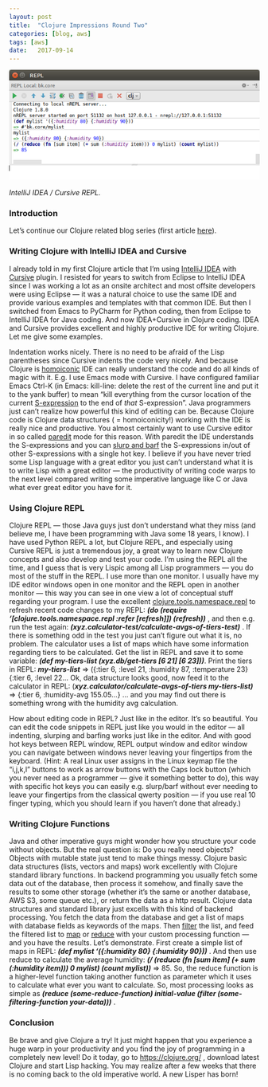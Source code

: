 ```yaml
---
layout:	post
title:	"Clojure Impressions Round Two"
categories: [blog, aws]
tags: [aws]
date:	2017-09-14
---
```


![](/img/2017-09-14-clojure-impressions-round-two_img_1.png)

*IntelliJ IDEA / Cursive REPL.*

### Introduction

Let’s continue our Clojure related blog series (first article [here](https://medium.com/tieto-developers/clojure-first-impressions-2c6232f4b514)).

### Writing Clojure with IntelliJ IDEA and Cursive

I already told in my first Clojure article that I’m using [IntelliJ IDEA](https://www.jetbrains.com/idea/) with [Cursive](https://cursive-ide.com/) plugin. I resisted for years to switch from Eclipse to IntelliJ IDEA since I was working a lot as an onsite architect and most offsite developers were using Eclipse — it was a natural choice to use the same IDE and provide various examples and templates with that common IDE. But then I switched from Emacs to PyCharm for Python coding, then from Eclipse to IntelliJ IDEA for Java coding. And now IDEA+Cursive in Clojure coding. IDEA and Cursive provides excellent and highly productive IDE for writing Clojure. Let me give some examples.

Indentation works nicely. There is no need to be afraid of the Lisp parentheses since Cursive indents the code very nicely. And because Clojure is [homoiconic](https://en.wikipedia.org/wiki/Homoiconicity) IDE can really understand the code and do all kinds of magic with it. E.g. I use Emacs mode with Cursive. I have configured familiar Emacs Ctrl-K (in Emacs: kill-line: delete the rest of the current line and put it to the yank buffer) to mean “kill everything from the cursor location of the current [S-expression](https://en.wikipedia.org/wiki/S-expression#Use_in_Lisp) to the end of *that* S-expression”. Java programmers just can’t realize how powerful this kind of editing can be. Because Clojure code is Clojure data structures ( = homoiconicity!) working with the IDE is really nice and productive. You almost certainly want to use Cursive editor in so called [paredit](http://danmidwood.com/content/2014/11/21/animated-paredit.html) mode for this reason. With paredit the IDE understands the S-expressions and you can [slurp and barf](http://danmidwood.com/content/2014/11/21/animated-paredit.html) the S-expressions in/out of other S-expressions with a single hot key. I believe if you have never tried some Lisp language with a great editor you just can’t understand what it is to write Lisp with a great editor — the productivity of writing code warps to the next level compared writing some imperative language like C or Java what ever great editor you have for it.

### Using Clojure REPL

Clojure REPL — those Java guys just don’t understand what they miss (and believe me, I have been programming with Java some 18 years, I know). I have used Python REPL a lot, but Clojure REPL, and especially using Cursive REPL is just a tremendous joy, a great way to learn new Clojure concepts and also develop and test your code. I’m using the REPL all the time, and I guess that is very Lispic among all Lisp programmers — you do most of the stuff in the REPL. I use more than one monitor. I usually have my IDE editor windows open in one monitor and the REPL open in another monitor — this way you can see in one view a lot of conceptual stuff regarding your program. I use the excellent [clojure.tools.namespace.repl](https://github.com/clojure/tools.namespace) to refresh recent code changes to my REPL: ***(do (require ‘[clojure.tools.namespace.repl :refer [refresh]]) (refresh))*** , and then e.g. run the test again: ***(xyz.calculator-test/calculate-avgs-of-tiers-test)*** . If there is something odd in the test you just can’t figure out what it is, no problem. The calculator uses a list of maps which have some information regarding tiers to be calculated. Get the list in REPL and save it to some variable: ***(def my-tiers-list (xyz.db/get-tiers [6 21] [6 23]))***. Print the tiers in REPL: ***my-tiers-list*** => ({:tier 6, :level 21, :humidity 87, :temperature 23} {:tier 6, :level 22… Ok, data structure looks good, now feed it to the calculator in REPL: (***xyz.calculator/calculate-avgs-of-tiers my-tiers-list)*** => {:tier 6, :humidity-avg 155.05…} … and you may find out there is something wrong with the humidity avg calculation.

How about editing code in REPL? Just like in the editor. It’s so beautiful. You can edit the code snippets in REPL just like you would in the editor — all indenting, slurping and barfing works just like in the editor. And with good hot keys between REPL window, REPL output window and editor window you can navigate between windows never leaving your fingertips from the keyboard. (Hint: A real Linux user assigns in the Linux keymap file the “i,j,k,l” buttons to work as arrow buttons with the Caps lock button (which you never need as a programmer — give it something better to do), this way with specific hot keys you can easily e.g. slurp/barf without ever needing to leave your fingertips from the classical qwerty position — if you use real 10 finger typing, which you should learn if you haven’t done that already.)

### Writing Clojure Functions

Java and other imperative guys might wonder how you structure your code without objects. But the real question is: Do you really need objects? Objects with mutable state just tend to make things messy. Clojure basic data structures (lists, vectors and maps) work excellently with Clojure standard library functions. In backend programming you usually fetch some data out of the database, then process it somehow, and finally save the results to some other storage (whether it’s the same or another database, AWS S3, some queue etc.), or return the data as a http result. Clojure data structures and standard library just excells with this kind of backend processing. You fetch the data from the database and get a list of maps with database fields as keywords of the maps. Then [filter](https://clojuredocs.org/clojure.core/filter) the list, and feed the filtered list to [map](https://clojuredocs.org/clojure.core/map) or [reduce](https://clojuredocs.org/clojure.core/reduce) with your custom processing function — and you have the results. Let’s demonstrate. First create a simple list of maps in REPL: ***(def mylist ‘({:humidity 80} {:humidity 90}))*** . And then use reduce to calculate the average humidity: ***(/ (reduce (fn [sum item] (+ sum (:humidity item))) 0 mylist) (count mylist))*** => 85. So, the reduce function is a higher-level function taking another function as parameter which it uses to calculate what ever you want to calculate. So, most processing looks as simple as ***(reduce (some-reduce-function) initial-value (filter (some-filtering-function your-data)))*** .

### Conclusion

Be brave and give Clojure a try! It just might happen that you experience a huge warp in your productivity and you find the joy of programming in a completely new level! Do it today, go to <https://clojure.org/> , download latest Clojure and start Lisp hacking. You may realize after a few weeks that there is no coming back to the old imperative world. A new Lisper has born!

  
